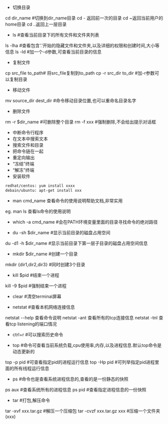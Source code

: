 * 切换目录

cd dir_name #切换到dir_name目录
cd - 返回前一次的目录
cd ~返回当前用户的home目录
cd ..返回上一层目录

* ls #查看当前目录下的所有文件和文件夹列表

ls -lha #查看包含'.'开始的隐藏文件和文件夹,以及详细的权限和创建时间,大小等信息
ls -ld #加一个-d参数,可查看当前目录的信息

* 复制文件

cp src_file to_path# 将src_file复制到to_path
cp -r src_dir to_dir #加-r参数可以复制目录

* 移动文件

mv source_dir dest_dir #命令移动目录位置,也可以重命名目录名字

* 删除文件

rm -r $dir_name #可删除整个目录
rm -f xxx #强制删除,不会给出提示对话框

* 中断命令行程序
* 在文本中搜索文本
* 搜索文件和目录
* 把命令链在一起
* 重定向输出
* “冻结”终端
* “解冻”终端
*  安装软件

```bash
redhat/centos: yum install xxxx
debain/ubuntu: apt-get install xxx
```

* man cmd_name 查看命令的使用说明帮助文档,非常实用

eg. man ls 查看ls命令的使用说明

* which -a cmd_name #会在PATH环境变量里面的目录寻找命令的绝对路径

* du -sh $dir_name #显示当前目录的磁盘占用空间

du -d1 -h $dir_name #显示当前目录下第一层子目录的磁盘占用空间信息

* mkdir $dir_name #创建一个目录

mkdir {dir1,dir2,dir3} #同时创建3个目录

* kill $pid #结束一个进程

kill -9 $pid #强制结束一个进程

* clear #清空terminal屏幕

* netstat #查看本机网络连接信息

netstat --help 查看命令说明
netstat -ant 查看所有的tcp连接信息
netstat -tnl 查看tcp listening的端口情况

* ctrl+r #可以搜索历史命令

* top #命令可查看当前系统负载,cpu使用率,内存,以及进程信息.默认top命令是动态更新的

top -p pid #可查看指定pid的进程运行信息
top -Hp pid #可列举指定pid进程里面的所有线程运行信息

* ps #命令也是查看系统进程信息的,查看的是一份静态的快照

ps aux #查看系统所有的进程信息 
ps pid #查看指定进程信息的一份快照

* tar #打包,解压命令

tar -xvf xxx.tar.gz #解压一个压缩包 
tar -cvzf xxx.tar.gz xxx #压缩一个文件夹(xxx)
